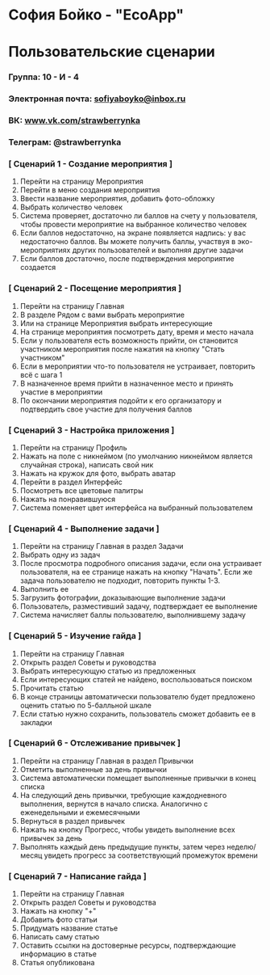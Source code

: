# София Бойко - "EcoApp"

# Пользовательские сценарии

### Группа: 10 - И - 4
### Электронная почта: sofiyaboyko@inbox.ru
### ВК: www.vk.com/strawberrynka
### Телеграм: @strawberrynka

### [ Сценарий 1 - Создание мероприятия ]
1. Перейти на страницу Мероприятия
2. Перейти в меню создания мероприятия
3. Ввести название мероприятия, добавить фото-обложку
4. Выбрать количество человек
5. Система проверяет, достаточно ли баллов на счету у пользователя, чтобы провести мероприятие на выбранное количество человек
6. Если баллов недостаточно, на экране появляется надпись: у вас недостаточно баллов. Вы можете получить баллы, участвуя в эко-мероприятиях других пользователей и выполняя другие задачи
7. Если баллов достаточно, после подтверждения мероприятие создается

### [ Сценарий 2 - Посещение мероприятия ]
1. Перейти на страницу Главная
2. В разделе Рядом с вами выбрать мероприятие
3. Или на странице Мероприятия выбрать интересующие
4. На странице мероприятия посмотреть дату, время и место начала
5. Если у пользователя есть возможность прийти, он становится участником мероприятия после нажатия на кнопку "Стать участником"
6. Если в мероприятии что-то пользователя не устраивает, повторить всё с шага 1
7. В назначенное время прийти в назначенное место и принять участие в мероприятии
8. По окончании мероприятия подойти к его организатору и подтвердить свое участие для получения баллов

### [ Сценарий 3 - Настройка приложения ]
1. Перейти на страницу Профиль
2. Нажать на поле с никнеймом (по умолчанию никнеймом является случайная строка), написать свой ник
3. Нажать на кружок для фото, выбрать аватар
4. Перейти в раздел Интерфейс
5. Посмотреть все цветовые палитры
6. Нажать на понравившуюся
7. Система поменяет цвет интерфейса на выбранный пользователем

### [ Сценарий 4 - Выполнение задачи ]
1. Перейти на страницу Главная в раздел Задачи
2. Выбрать одну из задач
3. После просмотра подробного описания задачи, если она устраивает пользователя, на ее странице нажать на кнопку "Начать". Если же задача пользователю не подходит, повторить пункты 1-3.
4. Выполнить ее
5. Загрузить фотографии, доказывающие выполнение задачи
6. Пользователь, разместивший задачу, подтверждает ее выполнение
7. Система начисляет баллы пользователю, выполнившему задачу

### [ Сценарий 5 - Изучение гайда ]
1. Перейти на страницу Главная
2. Открыть раздел Советы и руководства
3. Выбрать интересующую статью из предложенных
4. Если интересующих статей не найдено, воспользоваться поиском
5. Прочитать статью
6. В конце страницы автоматически пользователю будет предложено оценить статью по 5-балльной шкале
7. Если статью нужно сохранить, пользователь сможет добавить ее в закладки

### [ Сценарий 6 - Отслеживание привычек ]
1. Перейти на страницу Главная в раздел Привычки
2. Отметить выполненные за день привычки
3. Система автоматически помещает выполненные привычки в конец списка
4. На следующий день привычки, требующие каждодневного выполнения, вернутся в начало списка. Аналогично с еженедельными и ежемесячными
5. Вернуться в раздел привычек
6. Нажать на кнопку Прогресс, чтобы увидеть выполнение всех привычек за день
7. Выполнять каждый день предыдущие пункты, затем через неделю/месяц увидеть прогресс за соответствующий промежуток времени

### [ Сценарий 7 - Написание гайда ]
1. Перейти на страницу Главная
2. Открыть раздел Советы и руководства
3. Нажать на кнопку "+"
4. Добавить фото статьи
5. Придумать название статье
6. Написать саму статью
7. Оставить ссылки на достоверные ресурсы, подтверждающие информацию в статье
8. Статья опубликована
